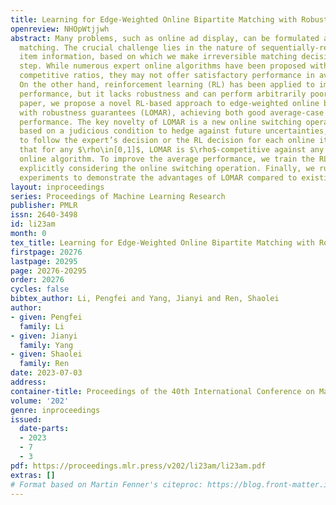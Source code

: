 ```yaml
---
title: Learning for Edge-Weighted Online Bipartite Matching with Robustness Guarantees
openreview: NHOpWtjjwh
abstract: Many problems, such as online ad display, can be formulated as online bipartite
  matching. The crucial challenge lies in the nature of sequentially-revealed online
  item information, based on which we make irreversible matching decisions at each
  step. While numerous expert online algorithms have been proposed with bounded worst-case
  competitive ratios, they may not offer satisfactory performance in average cases.
  On the other hand, reinforcement learning (RL) has been applied to improve the average
  performance, but it lacks robustness and can perform arbitrarily poorly. In this
  paper, we propose a novel RL-based approach to edge-weighted online bipartite matching
  with robustness guarantees (LOMAR), achieving both good average-case and worst-case
  performance. The key novelty of LOMAR is a new online switching operation which,
  based on a judicious condition to hedge against future uncertainties, decides whether
  to follow the expert’s decision or the RL decision for each online item. We prove
  that for any $\rho\in[0,1]$, LOMAR is $\rho$-competitive against any given expert
  online algorithm. To improve the average performance, we train the RL policy by
  explicitly considering the online switching operation. Finally, we run empirical
  experiments to demonstrate the advantages of LOMAR compared to existing baselines.
layout: inproceedings
series: Proceedings of Machine Learning Research
publisher: PMLR
issn: 2640-3498
id: li23am
month: 0
tex_title: Learning for Edge-Weighted Online Bipartite Matching with Robustness Guarantees
firstpage: 20276
lastpage: 20295
page: 20276-20295
order: 20276
cycles: false
bibtex_author: Li, Pengfei and Yang, Jianyi and Ren, Shaolei
author:
- given: Pengfei
  family: Li
- given: Jianyi
  family: Yang
- given: Shaolei
  family: Ren
date: 2023-07-03
address: 
container-title: Proceedings of the 40th International Conference on Machine Learning
volume: '202'
genre: inproceedings
issued:
  date-parts:
  - 2023
  - 7
  - 3
pdf: https://proceedings.mlr.press/v202/li23am/li23am.pdf
extras: []
# Format based on Martin Fenner's citeproc: https://blog.front-matter.io/posts/citeproc-yaml-for-bibliographies/
---
```

